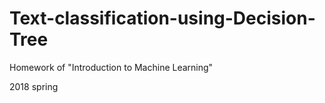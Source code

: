 # Text-classification-using-Decision-Tree
Homework of "Introduction to Machine Learning"

2018 spring
